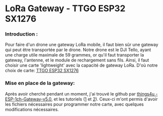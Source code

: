 # LoRa Gateway - TTGO ESP32 SX1276 

### Introduction : 

Pour faire d'un drone une gateway LoRa mobile, il faut bien sûr une gateway qui peut être transportée par le drone. Notre drone est le DJI Tello, ayant une charge utile maximale de 59 grammes, or qu'il faut transporter la gateway, l'antenne, et le module de rechargement sans fils. Ainsi, il faut choisir une carte 'lightweight' avec la capacité de gateway LoRa. D'où notre choix de carte: [TTGO ESP32 SX1276](https://www.ebay.com/itm/152827874001?ul_noapp=true)

### Mise en place de la gateway:

Après avoir cherché pendant un moment, j'ai trouvé le github par [things4u - ESP-1ch-Gateway-v5.0](https://github.com/things4u/ESP-1ch-Gateway-v5.0), et les tutoriels ([1](https://learn.sparkfun.com/tutorials/esp32-lora-1-ch-gateway-lorawan-and-the-things-network/all) et [2](https://www.hackster.io/Arn/single-channel-ttn-lora-gateway-and-nodes-with-esp32-sx1276-709612)). Ceux-ci m'ont permis d'avoir les fichiers nécessaires pour programmer notre carte, avec quelques modifications nécessaires. 
